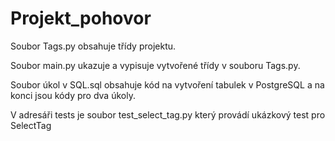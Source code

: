 # Projekt_pohovor   

Soubor Tags.py obsahuje třídy projektu. 

Soubor main.py ukazuje a vypisuje vytvořené třídy v souboru Tags.py.

Soubor úkol v SQL.sql obsahuje kód na vytvoření tabulek v PostgreSQL a na konci jsou kódy pro dva úkoly.

V adresáři tests je soubor test_select_tag.py který provádí ukázkový test pro SelectTag
